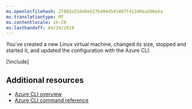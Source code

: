 ```yaml
---
ms.openlocfilehash: 2f88da558d0e527b404d543407f41340ea506a5a
ms.translationtype: MT
ms.contentlocale: zh-CN
ms.lasthandoff: 04/24/2019
---
```

You've created a new Linux virtual machine, changed its size, stopped and started it, and updated the configuration with the Azure CLI.

<!-- Cleanup sandbox -->
[!include[](../../../includes/azure-sandbox-cleanup.md)]

## <a name="additional-resources"></a>Additional resources

- [Azure CLI overview](https://docs.microsoft.com/cli/azure/?view=azure-cli-latest)
- [Azure CLI command reference](https://docs.microsoft.com/cli/azure/reference-index?view=azure-cli-latest)
